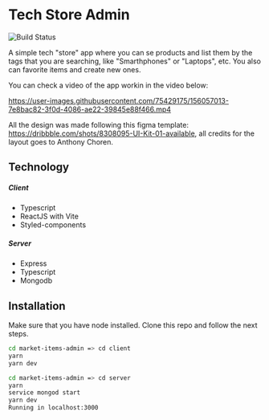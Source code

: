 # Tech Store Admin

![Build Status](https://img.shields.io/github/last-commit/WilliamKSIlva/tech-store-admin)

A simple tech "store" app where you can se products and list them by the tags that you are searching, 
like "Smarthphones" or "Laptops", etc. You also can favorite items and create new ones.


You can check a video of the app workin in the video below: 

https://user-images.githubusercontent.com/75429175/156057013-7e8bac82-3f0d-4086-ae22-39845e88f466.mp4



All the design was made following this figma template: https://dribbble.com/shots/8308095-UI-Kit-01-available, all credits for the layout goes to Anthony Choren.

## Technology
##### Client
- Typescript
- ReactJS with Vite
- Styled-components

##### Server
- Express
- Typescript
- Mongodb
## Installation

Make sure that you have node installed. Clone this repo and follow
the next steps.

```sh
cd market-items-admin => cd client
yarn
yarn dev

cd market-items-admin => cd server
yarn
service mongod start
yarn dev
Running in localhost:3000
```
